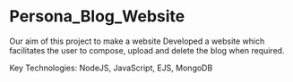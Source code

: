 # Persona_Blog_Website

Our aim of this project to make a website Developed a website which facilitates the user to compose, upload and delete the blog when required.

Key Technologies: NodeJS, JavaScript, EJS, MongoDB
